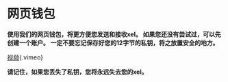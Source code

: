 <!-- TITLE: Web Wallet -->

<!-- SUBTITLE: A quick summary of Web Wallet -->

# 网页钱包

**使用我们的网页钱包，将更方便您发送和接收xel。 如果您还没有尝试过，可以先创建一个账户。 一定不要忘记保存好您的12字节的私钥，将之放置安全的地方。**

[视频](https://vimeo.com/271248976 ""){.vimeo}

**请记住，如果您丢失了私钥，您将永远失去您的xel。**